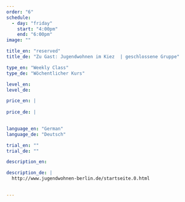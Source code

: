 ```yaml
---
order: "6"
schedule:
  - day: "friday"
    start: "4:00pm"
    end: "6:00pm"
image: ""

title_en: "reserved"
title_de: "Zu Gast: Jugendwohnen im Kiez  | geschlossene Gruppe"

type_en: "Weekly Class"
type_de: "Wöchentlicher Kurs"

level_en:
level_de:

price_en: |
  
price_de: |
  

language_en: "German"
language_de: "Deutsch"

trial_en: ""
trial_de: ""

description_en:

description_de: |
  http://www.jugendwohnen-berlin.de/startseite.0.html

  
---
```

